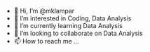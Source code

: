 - 👋 Hi, I’m @mklampar
- 👀 I’m interested in Coding, Data Analysis
- 🌱 I’m currently learning Data Analysis
- 💞️ I’m looking to collaborate on Data Analysis
- 📫 How to reach me ...

<!---
mklampar/mklampar is a ✨ special ✨ repository because its `README.md` (this file) appears on your GitHub profile.
You can click the Preview link to take a look at your changes.
--->
